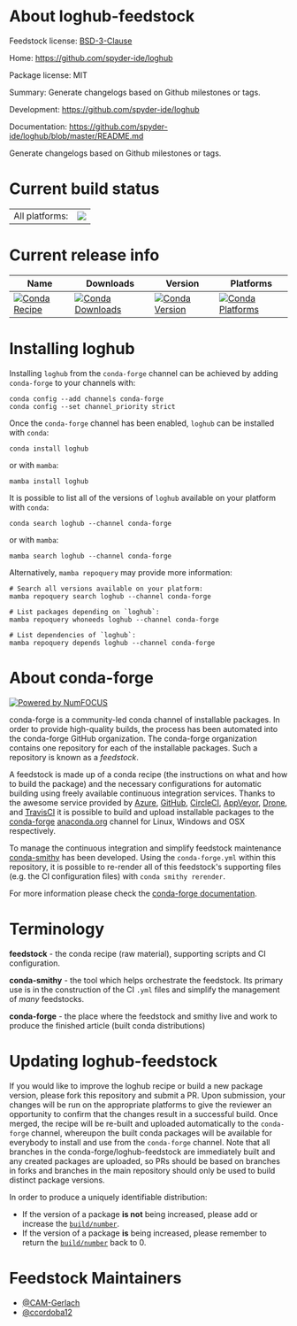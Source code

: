 About loghub-feedstock
======================

Feedstock license: [BSD-3-Clause](https://github.com/conda-forge/loghub-feedstock/blob/main/LICENSE.txt)

Home: https://github.com/spyder-ide/loghub

Package license: MIT

Summary: Generate changelogs based on Github milestones or tags.

Development: https://github.com/spyder-ide/loghub

Documentation: https://github.com/spyder-ide/loghub/blob/master/README.md

Generate changelogs based on Github milestones or tags.


Current build status
====================


<table><tr><td>All platforms:</td>
    <td>
      <a href="https://dev.azure.com/conda-forge/feedstock-builds/_build/latest?definitionId=5329&branchName=main">
        <img src="https://dev.azure.com/conda-forge/feedstock-builds/_apis/build/status/loghub-feedstock?branchName=main">
      </a>
    </td>
  </tr>
</table>

Current release info
====================

| Name | Downloads | Version | Platforms |
| --- | --- | --- | --- |
| [![Conda Recipe](https://img.shields.io/badge/recipe-loghub-green.svg)](https://anaconda.org/conda-forge/loghub) | [![Conda Downloads](https://img.shields.io/conda/dn/conda-forge/loghub.svg)](https://anaconda.org/conda-forge/loghub) | [![Conda Version](https://img.shields.io/conda/vn/conda-forge/loghub.svg)](https://anaconda.org/conda-forge/loghub) | [![Conda Platforms](https://img.shields.io/conda/pn/conda-forge/loghub.svg)](https://anaconda.org/conda-forge/loghub) |

Installing loghub
=================

Installing `loghub` from the `conda-forge` channel can be achieved by adding `conda-forge` to your channels with:

```
conda config --add channels conda-forge
conda config --set channel_priority strict
```

Once the `conda-forge` channel has been enabled, `loghub` can be installed with `conda`:

```
conda install loghub
```

or with `mamba`:

```
mamba install loghub
```

It is possible to list all of the versions of `loghub` available on your platform with `conda`:

```
conda search loghub --channel conda-forge
```

or with `mamba`:

```
mamba search loghub --channel conda-forge
```

Alternatively, `mamba repoquery` may provide more information:

```
# Search all versions available on your platform:
mamba repoquery search loghub --channel conda-forge

# List packages depending on `loghub`:
mamba repoquery whoneeds loghub --channel conda-forge

# List dependencies of `loghub`:
mamba repoquery depends loghub --channel conda-forge
```


About conda-forge
=================

[![Powered by
NumFOCUS](https://img.shields.io/badge/powered%20by-NumFOCUS-orange.svg?style=flat&colorA=E1523D&colorB=007D8A)](https://numfocus.org)

conda-forge is a community-led conda channel of installable packages.
In order to provide high-quality builds, the process has been automated into the
conda-forge GitHub organization. The conda-forge organization contains one repository
for each of the installable packages. Such a repository is known as a *feedstock*.

A feedstock is made up of a conda recipe (the instructions on what and how to build
the package) and the necessary configurations for automatic building using freely
available continuous integration services. Thanks to the awesome service provided by
[Azure](https://azure.microsoft.com/en-us/services/devops/), [GitHub](https://github.com/),
[CircleCI](https://circleci.com/), [AppVeyor](https://www.appveyor.com/),
[Drone](https://cloud.drone.io/welcome), and [TravisCI](https://travis-ci.com/)
it is possible to build and upload installable packages to the
[conda-forge](https://anaconda.org/conda-forge) [anaconda.org](https://anaconda.org/)
channel for Linux, Windows and OSX respectively.

To manage the continuous integration and simplify feedstock maintenance
[conda-smithy](https://github.com/conda-forge/conda-smithy) has been developed.
Using the ``conda-forge.yml`` within this repository, it is possible to re-render all of
this feedstock's supporting files (e.g. the CI configuration files) with ``conda smithy rerender``.

For more information please check the [conda-forge documentation](https://conda-forge.org/docs/).

Terminology
===========

**feedstock** - the conda recipe (raw material), supporting scripts and CI configuration.

**conda-smithy** - the tool which helps orchestrate the feedstock.
                   Its primary use is in the construction of the CI ``.yml`` files
                   and simplify the management of *many* feedstocks.

**conda-forge** - the place where the feedstock and smithy live and work to
                  produce the finished article (built conda distributions)


Updating loghub-feedstock
=========================

If you would like to improve the loghub recipe or build a new
package version, please fork this repository and submit a PR. Upon submission,
your changes will be run on the appropriate platforms to give the reviewer an
opportunity to confirm that the changes result in a successful build. Once
merged, the recipe will be re-built and uploaded automatically to the
`conda-forge` channel, whereupon the built conda packages will be available for
everybody to install and use from the `conda-forge` channel.
Note that all branches in the conda-forge/loghub-feedstock are
immediately built and any created packages are uploaded, so PRs should be based
on branches in forks and branches in the main repository should only be used to
build distinct package versions.

In order to produce a uniquely identifiable distribution:
 * If the version of a package **is not** being increased, please add or increase
   the [``build/number``](https://docs.conda.io/projects/conda-build/en/latest/resources/define-metadata.html#build-number-and-string).
 * If the version of a package **is** being increased, please remember to return
   the [``build/number``](https://docs.conda.io/projects/conda-build/en/latest/resources/define-metadata.html#build-number-and-string)
   back to 0.

Feedstock Maintainers
=====================

* [@CAM-Gerlach](https://github.com/CAM-Gerlach/)
* [@ccordoba12](https://github.com/ccordoba12/)


